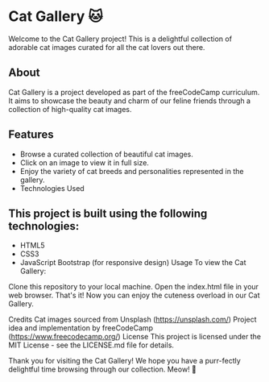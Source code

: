 # Cat Gallery 🐱
Welcome to the Cat Gallery project! This is a delightful collection of adorable cat images curated for all the cat lovers out there.

## About
Cat Gallery is a project developed as part of the freeCodeCamp curriculum. It aims to showcase the beauty and charm of our feline friends through a collection of high-quality cat images.

## Features
- Browse a curated collection of beautiful cat images.
- Click on an image to view it in full size.
- Enjoy the variety of cat breeds and personalities represented in the gallery.
- Technologies Used
## This project is built using the following technologies:

- HTML5
- CSS3
- JavaScript
Bootstrap (for responsive design)
Usage
To view the Cat Gallery:

Clone this repository to your local machine.
Open the index.html file in your web browser.
That's it! Now you can enjoy the cuteness overload in our Cat Gallery.

Credits
Cat images sourced from Unsplash (https://unsplash.com/)
Project idea and implementation by freeCodeCamp (https://www.freecodecamp.org/)
License
This project is licensed under the MIT License - see the LICENSE.md file for details.

Thank you for visiting the Cat Gallery! We hope you have a purr-fectly delightful time browsing through our collection. Meow! 🐾

